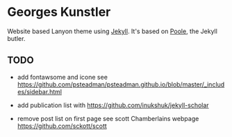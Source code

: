 # Georges Kunstler

Website based Lanyon theme using [Jekyll](http://jekyllrb.com). It's
based on [Poole](http://getpoole.com), the Jekyll butler.

## TODO 

- add fontawsome and icone
see https://github.com/psteadman/psteadman.github.io/blob/master/_includes/sidebar.html


- add publication list with https://github.com/inukshuk/jekyll-scholar

- remove post list on first page see scott Chamberlains webpage https://github.com/sckott/scott
